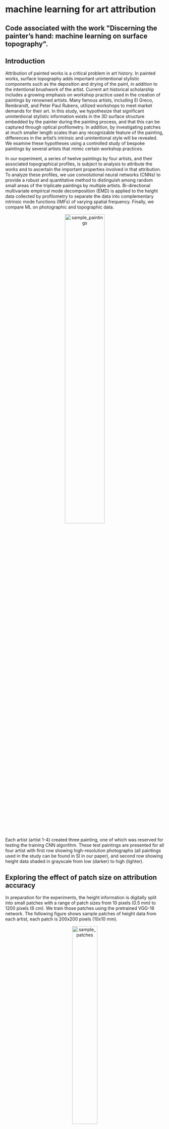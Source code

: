 # machine learning for art attribution
## Code associated with the work "Discerning the painter’s hand:  machine learning on surface topography".
## Introduction
Attribution of painted works is a critical problem in art history. In painted works, surface topography adds important unintentional stylistic components such as the deposition and drying of the paint, in addition to the intentional brushwork of the artist. Current art historical scholarship includes a growing emphasis on workshop practice used in the creation of paintings by renowned artists. Many famous artists, including El Greco, Rembrandt, and Peter Paul Rubens, utilized workshops to meet market demands for their art. In this study, we hypothesize that significant unintentional stylistic information exists in the 3D surface structure embedded by the painter during the painting process, and that this can be captured through optical profilometry. In addition, by investigating patches at much smaller length scales than any recognizable feature of the painting, differences in the artist’s intrinsic and unintentional style will be revealed. We examine these hypotheses using a controlled study of bespoke paintings by several artists that mimic certain workshop practices. 

In our experiment, a series of twelve paintings by four artists, and their associated topographical profiles, is subject to analysis to attribute the works and to ascertain the important properties involved in that attribution. To analyze these profiles, we use convolutional neural networks (CNNs) to provide a robust and quantitative method to distinguish among random small areas of the triplicate paintings by multiple artists. Bi-directional multivariate empirical mode decomposition (EMD) is applied to the height data collected by profilometry to separate the data into complementary intrinsic mode functions (IMFs) of varying spatial frequency. Finally, we compare ML on photographic and topographic data.  

<p align="center">
<img src="https://user-images.githubusercontent.com/24704249/119850155-4504f480-bedb-11eb-84d7-a65948fc4d2c.png" alt="sample_paintings" height="50%" width="50%">
</p>

Each artist (artist 1-4) created three painting, one of which was reserved for testing the training CNN algorithm. These test paintings are presented for all four artist with first row showing high-resolution photographs (all paintings used in the study can be found in SI in our paper), and second row showing height data shaded in grayscale from low (darker) to high (lighter). 
## Exploring the effect of patch size on attribution accuracy
In preparation for the experiments, the height information is digitally split into small patches with a range of patch sizes from 10 pixels (0.5 mm) to 1200 pixels (6 cm). We train those patches using the pretrained VGG-16 network. The following figure shows sample patches of height data from each artist, each patch is 200x200 pixels (10x10 mm).

<p align="center">
<img src="https://user-images.githubusercontent.com/24704249/119850265-6534b380-bedb-11eb-9b63-568f48de51a4.png" alt="sample_patches" height="40%" width="40%">
</p>


## Using empirical mode decomposition to determine the length-scales of the brushstroke topography 
By processing the digital surface reconstructions using the EMD we extract intrinsic spatial scales of increasing size. The first IMF contains the most granular of textures, and subsequent IMFs contain larger and larger features until the sifting procedure is halted and a residual is all that remains. The following figure shows a sample patch of side-length 80 pixels (4mm) and the corresponding first five IMFs calculated using EMD. 

<p align="center">
<img src="https://user-images.githubusercontent.com/24704249/119856447-b6937180-bee0-11eb-8db0-5e3727a46acc.png" alt="imf" height="35%" width="35%">
</p>

## Comparing topography versus photography when testing on data with novel characteristics
Image recognition by ML is most often performed on photographic images of the subject depicted by arrays of RGB channels performed on the entire image. We sought to determine how well the same ML algorithm on patches of the high-resolution photographs would perform compared to the profilometry data. To generate qualitatively distinct training and testing sets, we divided each painting into patches of side-length 100 pixels (5 mm) and then sorted the patches into three categories: background, foreground, and border depending on the color composition of each patch. We excluded all the border patches to make the analysis more stringent. We then trained and validated on foreground patches, tested on background patches, or vice versa, using both height data and high resolution photo data. 

<p align="center">
<img src="https://user-images.githubusercontent.com/24704249/119856399-ad0a0980-bee0-11eb-913d-76c62936e251.png" alt="fore_back" height="25%" width="25%">
</p>

## Main files
Data are available at https://osf.io/chj62/files/

height_ensemble.ipynb: the environment where we use VGG-16 to quantitatively attribute the individual patches of the painting using height data.

ensemble_analysis.ipynb: an example script showing how we calculate ensemble accuracy, f1-score, precision, and recall. 

emd_individual_imfs.ipynb: the environment where we investigate how the individual IMFs affect the attribution results. 

foreground_background_height.ipynb: the environment where we train and validate on foreground patches, test on background patches, or vice versa, using height data. 

mask_info_with_borders.csv: a file that divides a whole painting into background/foreground/border patches, with a 1 indicating a background patch, a 0 indicating a foreground patch, and a 0.5 indicating a border (not to be used for training or testing). The patch size if 100x100 pixels, the patches are ordered left-to-right, top-to-bottom, starting from the top left (patch 1) and ending on the bottom right (patch 720).


